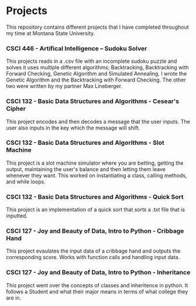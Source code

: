 # Projects
This repository contains different projects that I have completed throughout my time at Montana State University. 

<h3>
  CSCI 446 - Artifical Intelligence – Sudoku Solver
  </h3>
  <p>
  This projects reads in a .csv file with an incomplete sudoku puzzle and solves it uses multiple different algorithms; Backtracking, Backtracking with Forward Checking, Genetic Algorithm and Simulated Annealing. I wrote the Genetic Algorithm and the Backtracking with Forward Checking. The other two were written by my partner Max Lineberger.
  </p>

<h3>
  CSCI 132 - Basic Data Structures and Algorithms - Cesear's Cipher
  </h3>
  <p>
  This project encodes and then decodes a message that the user inputs. The user also inputs in the key which the message will shift.
  </p>
  
  <h3>
  CSCI 132 - Basic Data Structures and Algorithms - Slot Machine
  </h3>
  <p>
  This project is a slot machine simulator where you are betting, getting the output, maintaining the user's balance and then letting them leave whenever they want. This worked on instantiating a class, calling methods, and while loops. 
  </p>
  
  <h3>
  CSCI 132 - Basic Data Structures and Algorithms - Quick Sort
  </h3>
  <p>
  This project is an implementation of a quick sort that sorts a .txt file that is inputted.
  </p>
  
  <h3>
  CSCI 127 - Joy and Beauty of Data, Intro to Python - Cribbage Hand
  </h3>
  <p>
  This project evaulates the input data of a cribbage hand and outputs the corresponding score. Works with function calls and handling input data.
  </p>
  
  <h3>
  CSCI 127 - Joy and Beauty of Data, Intro to Python - Inheritance 
  </h3> 
  <p>
  This project went over the concepts of classes and inheritence in python. It follows a Student and what their major means in terms of what college they are in.
  </p>

